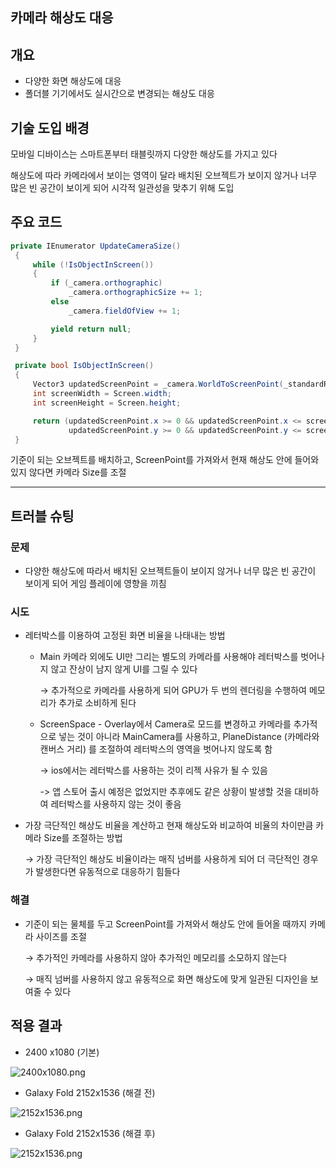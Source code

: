  ## 카메라 해상도 대응 

## 개요

- 다양한 화면 해상도에 대응
- 폴더블 기기에서도 실시간으로 변경되는 해상도 대응


## 기술 도입 배경

모바일 디바이스는 스마트폰부터 태블릿까지 다양한 해상도를 가지고 있다

 해상도에 따라 카메라에서 보이는 영역이 달라 배치된 오브젝트가 보이지 않거나 너무 많은 빈 공간이 보이게 되어 
시각적 일관성을 맞추기 위해 도입


## 주요 코드

```csharp
private IEnumerator UpdateCameraSize()
 {
     while (!IsObjectInScreen())
     {
         if (_camera.orthographic)
             _camera.orthographicSize += 1;
         else
             _camera.fieldOfView += 1;

         yield return null; 
     }
 }

 private bool IsObjectInScreen()
 {
     Vector3 updatedScreenPoint = _camera.WorldToScreenPoint(_standardResolution.position);
     int screenWidth = Screen.width;
     int screenHeight = Screen.height;

     return (updatedScreenPoint.x >= 0 && updatedScreenPoint.x <= screenWidth &&
             updatedScreenPoint.y >= 0 && updatedScreenPoint.y <= screenHeight);
 }
```

기준이 되는 오브젝트를 배치하고, ScreenPoint를 가져와서 현재 해상도 안에 들어와있지 않다면 카메라 Size를 조절

---

## 트러블 슈팅

### 문제

- 다양한 해상도에 따라서 배치된 오브젝트들이 보이지 않거나 너무 많은 빈 공간이 보이게 되어 게임 플레이에 영향을 끼침

### 시도

- 레터박스를 이용하여 고정된 화면 비율을 나태내는 방법
    
   - Main 카메라 외에도 UI만 그리는 별도의 카메라를 사용해야 레터박스를 벗어나지 않고 잔상이 남지 않게 UI를 그릴 수 있다 
    
     → 추가적으로 카메라를 사용하게 되어 GPU가 두 번의 렌더링을 수행하여 메모리가 추가로 소비하게 된다
   -  ScreenSpace - Overlay에서 Camera로 모드를 변경하고 카메라를 추가적으로 넣는 것이 아니라 MainCamera를 사용하고, PlaneDistance (카메라와 캔버스 거리) 를 조절하여 레터박스의 영역을 벗어나지 않도록 함
     
     
      -> ios에서는 레터박스를 사용하는 것이 리젝 사유가 될 수 있음
 
      
      -> 앱 스토어 출시 예정은 없었지만 추후에도 같은 상황이 발생할 것을 대비하여 레터박스를 사용하지 않는 것이 좋음
    
- 가장 극단적인 해상도 비율을 계산하고 현재 해상도와 비교하여 비율의 차이만큼 카메라 Size를 조절하는 방법
    
    → 가장 극단적인 해상도 비율이라는 매직 넘버를 사용하게 되어 더 극단적인 경우가 발생한다면 유동적으로 대응하기 힘들다 
    

### 해결

- 기준이 되는 물체를 두고 ScreenPoint를 가져와서 해상도 안에 들어올 때까지 카메라 사이즈를 조절
    
    → 추가적인 카메라를 사용하지 않아 추가적인 메모리를 소모하지 않는다 
    
    → 매직 넘버를 사용하지 않고 유동적으로 화면 해상도에 맞게 일관된 디자인을 보여줄 수 있다 
    

## 적용 결과

 

- 2400 x1080 (기본)

![2400x1080.png](https://github.com/phw97123/TodangTodangCode_PHW/assets/132995834/1da4996e-f4c3-4fe8-83d5-d464add87a82)

- Galaxy Fold 2152x1536 (해결 전)

![2152x1536.png](https://github.com/phw97123/TodangTodangCode_PHW/assets/132995834/fbe0e322-dac2-4c64-b83a-d4fe83c5c93b)

- Galaxy Fold 2152x1536 (해결 후)

![2152x1536.png](https://github.com/phw97123/TodangTodangCode_PHW/assets/132995834/52ec59d2-54cf-4b19-8736-369cb6f74be5)
